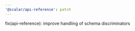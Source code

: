 ```yaml
---
'@scalar/api-reference': patch
---
```


fix(api-reference): improve handling of schema discriminators

